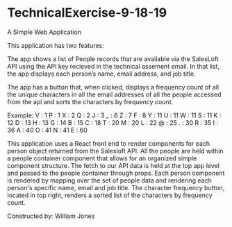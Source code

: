 # TechnicalExercise-9-18-19

A Simple Web Application

This application has two features:

The app shows a list of People records that are available via the SalesLoft API using the API key recieved in the technical assement email. In that list, the app displays each person’s name, email address, and job title.

The app has a button that, when clicked, displays a frequency count of all the unique characters in all the email addresses of all the people accessed from the api and sorts the characters by frequency count.

Example: V : 1 P : 1 X : 2 Q : 2 J : 3 _ : 6 Z : 7 F : 8 Y : 11 U : 11 W : 11 S : 11 K : 12 D : 13 H : 13 G : 14 B : 15 C : 18 T : 20 M : 20 L : 22 @ : 25 . : 30 R : 35 I : 36 A : 40 O : 41 N : 41 E : 60

This application uses a React front end to render components for each person object returned from the Salesloft API. All the people are held within a people container component that allows for an organized simple component structure. The fetch to our API data is held at the top app level and passed to the people container through props. Each person component is rendered by mapping over the set of people data and rendering each person's specific name, email and job title. The character frequency button, located in top right, renders a sorted list of the characters by frequency count.

Constructed by: William Jones
